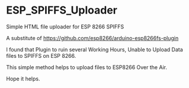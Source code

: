 # ESP_SPIFFS_Uploader
Simple HTML file uploader for ESP 8266 SPIFFS 

A substitute of https://github.com/esp8266/arduino-esp8266fs-plugin

I found that Plugin to ruin several Working Hours, Unable to Upload Data files to SPIFFS on ESP 8266.

This simple method helps to upload files to ESP8266 Over the Air.

Hope it helps.
